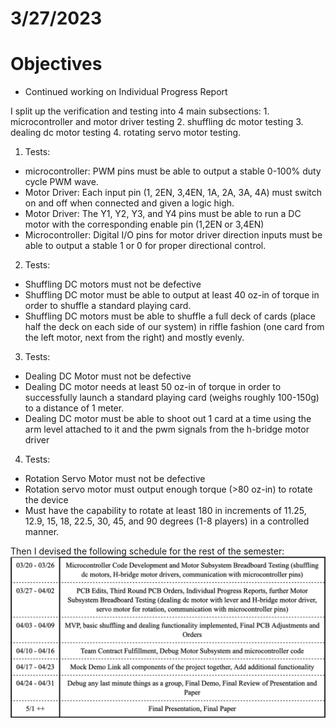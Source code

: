 # 3/27/2023
# Objectives
- Continued working on Individual Progress Report

I split up the verification and testing into 4 main subsections: 1. microcontroller and motor driver testing 2. shuffling dc motor testing 3. dealing dc motor testing 4. rotating servo motor testing. 

1. Tests:
- microcontroller: PWM pins must be able to output a stable 0-100% duty cycle PWM wave.
- Motor Driver: Each input pin (1, 2EN, 3,4EN, 1A, 2A,  3A, 4A) must switch on and off when connected and given a logic high.
- Motor Driver: The Y1, Y2, Y3, and Y4 pins must be able to run a DC motor with the corresponding enable pin (1,2EN or 3,4EN)
- Microcontroller: Digital I/O pins for motor driver direction inputs must be able to output a stable 1 or 0 for proper directional control.

2. Tests:
- Shuffling DC motors must not be defective
- Shuffling DC motor must be able to output at least 40 oz-in of torque in order to shuffle a standard playing card.
- Shuffling DC motors must be able to shuffle a full deck of cards (place half the deck on each side of our system) in riffle fashion (one card from the left motor, next from the right) and mostly evenly.

3. Tests:
- Dealing DC Motor must not be defective
- Dealing DC motor needs at least 50 oz-in of torque in order to successfully launch a standard playing card (weighs roughly 100-150g) to a distance of 1 meter.
- Dealing DC motor must be able to shoot out 1 card at a time using the arm level attached to it and the pwm signals from the h-bridge motor driver

4. Tests:
- Rotation Servo Motor must not be defective
- Rotation servo motor must output enough torque (>80 oz-in) to rotate the device
- Must have the capability to rotate at least 180 in increments of 11.25, 12.9, 15, 18, 22.5, 30, 45, and 90 degrees (1-8 players) in a controlled manner.

Then I devised the following schedule for the rest of the semester:
![](MySchedule-03-26-2023.png)